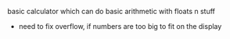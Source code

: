 basic calculator which can do basic arithmetic with floats n stuff

- need to fix overflow, if numbers are too big to fit on the display